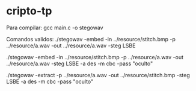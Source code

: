 # cripto-tp

Para compilar: 
gcc main.c -o stegowav

Comandos validos:
./stegowav -embed -in ../resource/stitch.bmp -p ../resource/a.wav -out ../resource/a.wav -steg LSBE

./stegowav -embed -in ../resource/stitch.bmp -p ../resource/a.wav -out ../resource/a.wav -steg LSBE -a des -m cbc -pass "oculto"

./stegowav -extract -p ../resource/a.wav -out ../resource/stitch.bmp -steg LSBE -a des -m cbc -pass "oculto"